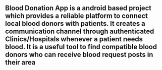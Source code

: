 ## Blood Donation App is a android based project which provides a reliable platform to connect local blood donors with patients. It creates a communication channel through authenticated Clinics/Hospitals whenever a patient needs blood. It is a useful tool to find compatible blood donors who can receive blood request posts in their area

